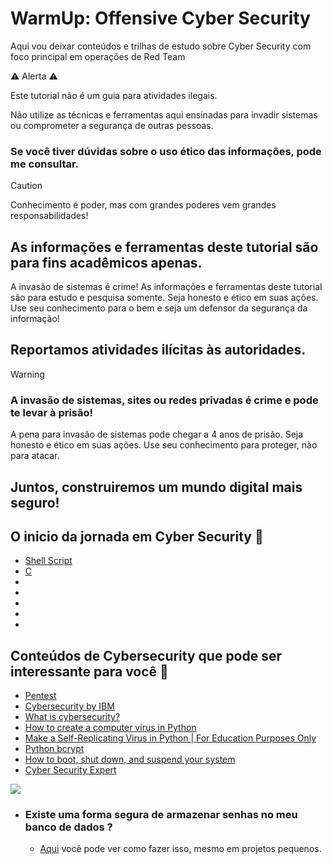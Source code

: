 # WarmUp: Offensive Cyber Security
Aqui vou deixar conteúdos e trilhas de estudo sobre Cyber Security com foco principal em operações de Red Team

⚠️ Alerta ⚠️

Este tutorial não é um guia para atividades ilegais.

Não utilize as técnicas e ferramentas aqui ensinadas para invadir sistemas ou comprometer a segurança de outras pessoas.

### Se você tiver dúvidas sobre o uso ético das informações, pode me consultar.



> [!CAUTION]
> Conhecimento é poder, mas com grandes poderes vem grandes responsabilidades!
> 
> ## As informações e ferramentas deste tutorial são para fins acadêmicos apenas.
>
> A invasão de sistemas é crime! As informações e ferramentas deste tutorial são para estudo e pesquisa somente.
> Seja honesto e ético em suas ações. Use seu conhecimento para o bem e seja um defensor da segurança da informação! ️
>
> ## Reportamos atividades ilícitas às autoridades.


> [!WARNING]
> ### A invasão de sistemas, sites ou redes privadas é crime e pode te levar à prisão!
> A pena para invasão de sistemas pode chegar a 4 anos de prisão.
> Seja honesto e ético em suas ações.
> Use seu conhecimento para proteger, não para atacar.
>
> ## Juntos, construiremos um mundo digital mais seguro!


## O inicio da jornada em Cyber Security :baby:

- [Shell Script](https://github.com/GuilhermePortella/Warm-Up-Offensive-Cyber-Security/tree/main/Codigos/Part1-Scripts%20e%20PowerShell)
- [C](https://github.com/GuilhermePortella/Mastering_C_Language)
- []()
- []()
- []()
- []()
- []()


## Conteúdos de Cybersecurity que pode ser interessante para você :key:

- [Pentest](https://xtech.com.br/pentest-ou-teste-de-penetracao-o-que-e/)
- [Cybersecurity by IBM](https://www.ibm.com/skills/topics/cybersecurity/#:~:text=IBM%20has%20leveraged%20its%20artificial,with%20the%20cybersecurity%20training%20below.)
- [What is cybersecurity? ](https://www.ibm.com/topics/cybersecurity)
- [How to create a computer virus in Python](https://thepythoncorner.com/posts/2021-08-30-how-to-create-virus-python/)
- [Make a Self-Replicating Virus in Python | For Education Purposes Only](https://infosecwriteups.com/make-a-self-replicating-virus-in-python-bb29404e3f6b)
- [Python bcrypt](https://zetcode.com/python/bcrypt/)
- [How to boot, shut down, and suspend your system](https://www.redhat.com/sysadmin/linux-boot-shutdown-systemd)
- [Cyber Security Expert](https://roadmap.sh/cyber-security)

![](https://i.imgur.com/waxVImv.png)


- ### Existe uma forma segura de armazenar senhas no meu banco de dados ? 
    - [Aqui](Codigos/SenhaCriptografia/README.md) 
você pode ver como fazer isso, mesmo em projetos pequenos.


